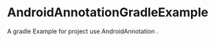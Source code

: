 AndroidAnnotationGradleExample
==============================

A gradle Example for project use AndroidAnnotation
.
